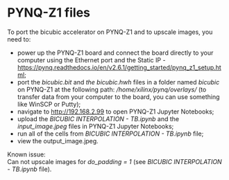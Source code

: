# PYNQ-Z1 files
To port the bicubic accelerator on PYNQ-Z1 and to upscale images, you need to:
- power up the PYNQ-Z1 board and connect the board directly to your computer using the Ethernet port and the Static IP - https://pynq.readthedocs.io/en/v2.6.1/getting_started/pynq_z1_setup.html;
- port the *bicubic.bit* and *the bicubic.hwh* files in a folder named *bicubic* on PYNQ-Z1 at the following path: */home/xilinx/pynq/overlays/* (to transfer data from your computer to the board, you can use something like WinSCP or Putty);
- navigate to http://192.168.2.99 to open PYNQ-Z1 Jupyter Notebooks;
- upload the *BICUBIC INTERPOLATION - TB.ipynb* and the *input_image.jpeg* files in PYNQ-Z1 Jupyter Notebooks;
- run all of the cells from *BICUBIC INTERPOLATION - TB.ipynb* file;
- view the output_image.jpeg.

Known issue:    
  Can not upscale images for *do_padding = 1* (see *BICUBIC INTERPOLATION - TB.ipynb* file).

